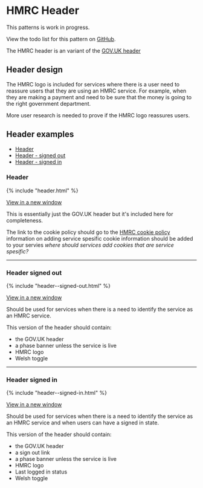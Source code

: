 # HMRC Header

<div class="alert alert--info">
  <p class="alert__message">This patterns is work in progress.</p>
  <p class="alert__message">View the todo list for this pattern on <a href="https://github.com/hmrc/design-language-documentation/issues/4">GitHub</a>.</p>
</div>

The HMRC header is an variant of the [GOV.UK header](https://www.gov.uk/service-manual/design/add-the-govuk-header-and-footer)

## Header design

The HMRC logo is included for services where there is a user need to reassure users that they are using an HMRC service.
For example, when they are making a payment and need to be sure that the money is going to the right government department.

More user research is needed to prove if the HMRC logo reassures users.

## Header examples

* [Header](#header)
* [Header - signed out](#header-signed-out)
* [Header - signed in](#header-signed-in)

### Header

<div class="example">
  <div class="scale-wrapper">
    <div class="scale">{% include "header.html" %}</div>
  </div>
</div>

[View in a new window](blank/header.html)

This is essentially just the GOV.UK header but it's included here for completeness.

The link to the cookie policy should go to the [HMRC cookie policy](#) information on adding service spesific cookie information should be added to your servies *where should services add cookies that are service spesific?*

---

### Header signed out

<div class="example">
  <div class="scale-wrapper">
    <div class="scale">{% include "header--signed-out.html" %}</div>
  </div>
</div>

[View in a new window](header--signed-out.html)

Should be used for services when there is a need to identify the service as an HMRC service.

This version of the header should contain:

* the GOV.UK header
* a phase banner unless the service is live
* HMRC logo
* Welsh toggle

---

### Header signed in

<div class="example">
  <div class="scale-wrapper">
    <div class="scale">{% include "header--signed-in.html" %}</div>
  </div>
</div>

[View in a new window](header--signed-in.html)

Should be used for services when there is a need to identify the service as an HMRC service and when users can have a signed in state.

This version of the header should contain:

* the GOV.UK header
* a sign out link
* a phase banner unless the service is live
* HMRC logo
* Last logged in status
* Welsh toggle
